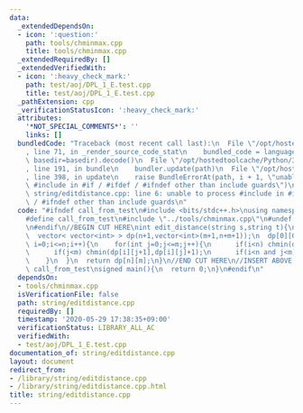 ```yaml
---
data:
  _extendedDependsOn:
  - icon: ':question:'
    path: tools/chminmax.cpp
    title: tools/chminmax.cpp
  _extendedRequiredBy: []
  _extendedVerifiedWith:
  - icon: ':heavy_check_mark:'
    path: test/aoj/DPL_1_E.test.cpp
    title: test/aoj/DPL_1_E.test.cpp
  _pathExtension: cpp
  _verificationStatusIcon: ':heavy_check_mark:'
  attributes:
    '*NOT_SPECIAL_COMMENTS*': ''
    links: []
  bundledCode: "Traceback (most recent call last):\n  File \"/opt/hostedtoolcache/Python/3.8.5/x64/lib/python3.8/site-packages/onlinejudge_verify/documentation/build.py\"\
    , line 71, in _render_source_code_stat\n    bundled_code = language.bundle(stat.path,\
    \ basedir=basedir).decode()\n  File \"/opt/hostedtoolcache/Python/3.8.5/x64/lib/python3.8/site-packages/onlinejudge_verify/languages/cplusplus.py\"\
    , line 191, in bundle\n    bundler.update(path)\n  File \"/opt/hostedtoolcache/Python/3.8.5/x64/lib/python3.8/site-packages/onlinejudge_verify/languages/cplusplus_bundle.py\"\
    , line 398, in update\n    raise BundleErrorAt(path, i + 1, \"unable to process\
    \ #include in #if / #ifdef / #ifndef other than include guards\")\nonlinejudge_verify.languages.cplusplus_bundle.BundleErrorAt:\
    \ string/editdistance.cpp: line 6: unable to process #include in #if / #ifdef\
    \ / #ifndef other than include guards\n"
  code: "#ifndef call_from_test\n#include <bits/stdc++.h>\nusing namespace std;\n\n\
    #define call_from_test\n#include \"../tools/chminmax.cpp\"\n#undef call_from_test\n\
    \n#endif\n//BEGIN CUT HERE\nint edit_distance(string s,string t){\n  int n=s.size(),m=t.size();\n\
    \  vector< vector<int> > dp(n+1,vector<int>(m+1,n+m+1));\n  dp[0][0]=0;\n  for(int\
    \ i=0;i<=n;i++){\n    for(int j=0;j<=m;j++){\n      if(i<n) chmin(dp[i+1][j],dp[i][j]+1);\n\
    \      if(j<m) chmin(dp[i][j+1],dp[i][j]+1);\n      if(i<n and j<m)\n        chmin(dp[i+1][j+1],dp[i][j]+(s[i]!=t[j]));\n\
    \    }\n  }\n  return dp[n][m];\n}\n//END CUT HERE\n//INSERT ABOVE HERE\n#ifndef\
    \ call_from_test\nsigned main(){\n  return 0;\n}\n#endif\n"
  dependsOn:
  - tools/chminmax.cpp
  isVerificationFile: false
  path: string/editdistance.cpp
  requiredBy: []
  timestamp: '2020-05-29 17:38:35+09:00'
  verificationStatus: LIBRARY_ALL_AC
  verifiedWith:
  - test/aoj/DPL_1_E.test.cpp
documentation_of: string/editdistance.cpp
layout: document
redirect_from:
- /library/string/editdistance.cpp
- /library/string/editdistance.cpp.html
title: string/editdistance.cpp
---
```


